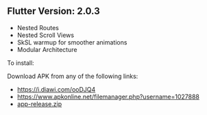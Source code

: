 
## Flutter Version: 2.0.3

- Nested Routes
- Nested Scroll Views
- SkSL warmup for smoother animations
- Modular Architecture

To install:

Download APK from any of the following links: 
- https://i.diawi.com/ooDJQ4
- https://www.apkonline.net/filemanager.php?username=1027888
- [app-release.zip](https://github.com/Hegazy360/cp_flutter_2/files/6267143/app-release.zip)

